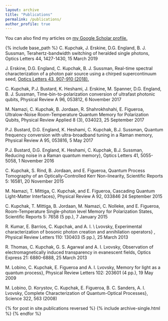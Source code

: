 ```yaml
---
layout: archive
title: "Publications"
permalink: /publications/
author_profile: true
---
```



  You can also find my articles on <u><a href="{{https://scholar.google.ca/citations?user=lqDWDJcAAAAJ&hl=en&oi=ao}}">my Google Scholar profile</a>.</u>

{% include base_path %}
C. Kupchak, J. Erskine, D.G. England,  B. J. Sussman,
Terahertz-bandwidth switching of heralded single photons, Optics Letters 44, 1427-1430, 15 March 2019

J. Erskine, D.G. England, C. Kupchak, B. J. Sussman,
Real-time spectral characterization of a photon pair source using a chirped supercontinuum seed, <u><a href="{{https://www.osapublishing.org/ol/abstract.cfm?URI=ol-44-6-1427}}">Optics Letters 43, 907-910 (2018).</a></u>

C. Kupchak, P.J. Bustard, K. Heshami, J. Erskine, M. Spanner, D.G. England, B. J. Sussman,
Time-bin-to-polarization conversion of ultrafast photonic qubits, Physical Review A 96, 053812, 6 November 2017

M. Namazi, C. Kupchak, B. Jordaan, R. Shahrokhshahi, E. Figueroa,
Ultralow-Noise Room-Temperature Quantum Memory for Polarization Qubits, Physical Review Applied 8 (3), 034023, 25 September 2017

P.J. Bustard, D.G. England, K. Heshami, C. Kupchak, B.J. Sussman,
Quantum frequency conversion with ultra-broadband tuning in a Raman memory, Physical Review A 95, 053816, 5 May 2017
  
P.J. Bustard, D.G. England, K. Heshami, C. Kupchak, B.J. Sussman,
Reducing noise in a Raman quantum memory}, Optics Letters 41, 5055-5058, 1 November 2016

C. Kupchak, S. Rind, B. Jordaan, and E. Figueroa, 
Quantum Process Tomography of an Optically-Controlled Kerr Non-linearity, Scientific Reports 5: 16581, 20 November 2015

M. Namazi,  T. Mittiga, C. Kupchak, and E. Figueroa, 
Cascading Quantum Light-Matter Interfaces}, Physical Review A 92, 033846 24 September 2015

C. Kupchak, T. Mittiga, B. Jordaan, M. Namazi, C.  Nolleke, and E. Figueroa, 
Room-Temperature Single-photon level Memory for Polarization States, Scientific Reports 5: 7658 (5 pp.), 7 January 2015


R. Kumar, E. Barrios, C. Kupchak, and A. I. \ Lvovsky, 
Experimental characterization of bosonic photon creation and annihilation operators} , Physical Review Letters 110: 130403 (5 pp.), 25 March 2013 

R. Thomas, C. Kupchak, G. S. Agarwal and A. I. Lvovsky, 
Observation of electromagnetically induced transparency in evanescent fields, Optics Express 21: 6880-6888, 25 March 2013 


M.  Lobino, C. Kupchak, E. Figueroa and A. I. Lvovsky, 
Memory for light as a quantum process}, Physical Review Letters 102: 203601 (4 pp.), 19 May 2009 


M. Lobino, D. Korystov, C. Kupchak, E. Figueroa, B. C. Sanders, A. I.  Lvovsky, 
Complete Characterization of Quantum-Optical Processes}, Science 322, 563 (2008)

{% for post in site.publications reversed %}
  {% include archive-single.html %}
{% endfor %}
